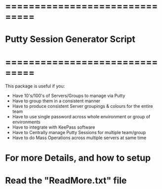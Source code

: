 # ===============================
#  Putty Session Generator Script
# ===============================
This package is useful if you:

- Have 10's/100's of Servers/Groups to manage via Putty
- Have to group them in a consistent manner
- Have to produce consistent Server groupings & colours for the entire team
- Have to use single password across whole environment or group of environments
- Have to integrate with KeePass software
- Have to Centrally manage Putty Sessions for multiple team/group
- Have to do Mass Operations across multiple servers at same time


# For more Details, and how to setup
# Read the "ReadMore.txt" file
